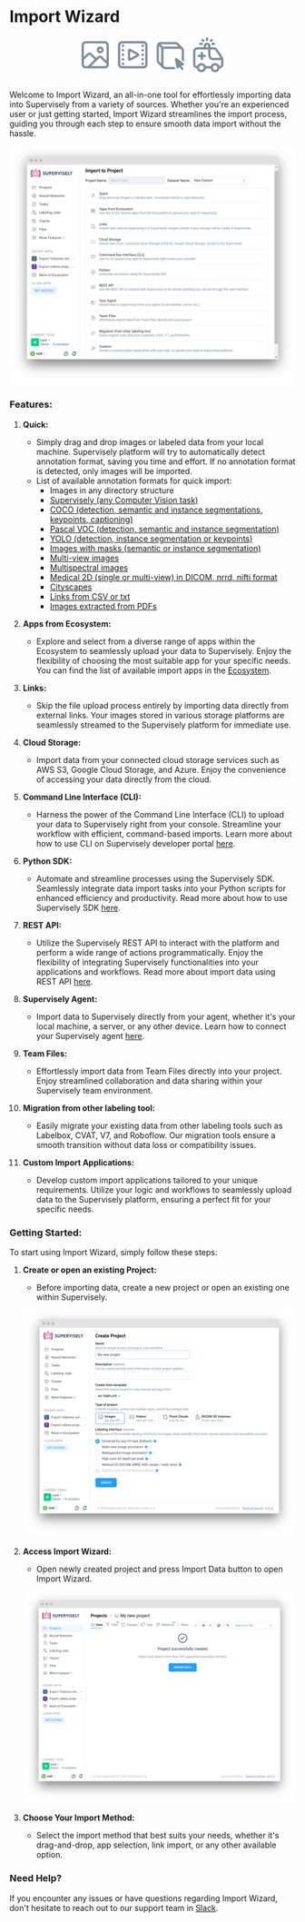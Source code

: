 # Import Wizard

<div align="center" markdown>

<img align="center" src="import-wizard-modalities.png" width="250">
</div>

<br>

Welcome to Import Wizard, an all-in-one tool for effortlessly importing data into Supervisely from a variety of sources. Whether you're an experienced user or just getting started, Import Wizard streamlines the import process, guiding you through each step to ensure smooth data import without the hassle.

![import-wizard-menu](import-wizard-menu.png)

### Features:

1. **Quick:**
   - Simply drag and drop images or labeled data from your local machine. Supervisely platform will try to automatically detect annotation format, saving you time and effort. If no annotation format is detected, only images will be imported.
   - List of available annotation formats for quick import:
      * Images in any directory structure
      * [Supervisely (any Computer Vision task)](/data-organization/import/import/supported-formats-images/supervisely.md)
      * [COCO (detection, semantic and instance segmentations, keypoints, captioning)](/data-organization/import/import/supported-formats-images/coco.md)
      * [Pascal VOC (detection, semantic and instance segmentation)](/data-organization/import/import/supported-formats-images/pascal.md)
      * [YOLO (detection, instance segmentation or keypoints)](/data-organization/import/import/supported-formats-images/yolo.md)
      * [Images with masks (semantic or instance segmentation)](/data-organization/import/import/supported-formats-images/masks.md)
      * [Multi-view images](/data-organization/import/import/supported-formats-images/multiview.md)
      * [Multispectral images](/data-organization/import/import/supported-formats-images/multispectral.md)
      * [Medical 2D (single or multi-view) in DICOM, nrrd, nifti format](/data-organization/import/import/supported-formats-images/medical2d.md)
      * [Cityscapes](/data-organization/import/import/supported-formats-images/cityscapes.md)
      * [Links from CSV or txt](/data-organization/import/import/supported-formats-images/csv.md)
      * [Images extracted from PDFs](/data-organization/import/import/supported-formats-images/pdf.md)

2. **Apps from Ecosystem:**
   - Explore and select from a diverse range of apps within the Ecosystem to seamlessly upload your data to Supervisely. Enjoy the flexibility of choosing the most suitable app for your specific needs. You can find the list of available import apps in the [Ecosystem](https://ecosystem.supervisely.com/import).

3. **Links:**
   - Skip the file upload process entirely by importing data directly from external links. Your images stored in various storage platforms are seamlessly streamed to the Supervisely platform for immediate use.

4. **Cloud Storage:**
   - Import data from your connected cloud storage services such as AWS S3, Google Cloud Storage, and Azure. Enjoy the convenience of accessing your data directly from the cloud.

5. **Command Line Interface (CLI):**
   - Harness the power of the Command Line Interface (CLI) to upload your data to Supervisely right from your console. Streamline your workflow with efficient, command-based imports. Learn more about how to use CLI on Supervisely developer portal [here](https://developer.supervisely.com/getting-started/command-line-interface/sdk-cli).

6. **Python SDK:**
   - Automate and streamline processes using the Supervisely SDK. Seamlessly integrate data import tasks into your Python scripts for enhanced efficiency and productivity. Read more about how to use Supervisely SDK [here](/data-organization/import/import/import-sdk-api.md#how-to-use-the-software-development-kit-sdk).

7. **REST API:**
   - Utilize the Supervisely REST API to interact with the platform and perform a wide range of actions programmatically. Enjoy the flexibility of integrating Supervisely functionalities into your applications and workflows. Read more about import data using REST API [here](/data-organization/import/import/import-sdk-api.md#how-to-import-through-apis).

8. **Supervisely Agent:**
   - Import data to Supervisely directly from your agent, whether it's your local machine, a server, or any other device. Learn how to connect your Supervisely agent [here](/getting-started/connect-your-computer/README.md).

9. **Team Files:**
   - Effortlessly import data from Team Files directly into your project. Enjoy streamlined collaboration and data sharing within your Supervisely team environment.

10. **Migration from other labeling tool:**
    - Easily migrate your existing data from other labeling tools such as Labelbox, CVAT, V7, and Roboflow. Our migration tools ensure a smooth transition without data loss or compatibility issues.

11. **Custom Import Applications:**
    - Develop custom import applications tailored to your unique requirements. Utilize your logic and workflows to seamlessly upload data to the Supervisely platform, ensuring a perfect fit for your specific needs.

### Getting Started:

To start using Import Wizard, simply follow these steps:

1. **Create or open an existing Project:**
    - Before importing data, create a new project or open an existing one within Supervisely.

   ![import-wizard-create-project](import-wizard-create-project.png)
  
2. **Access Import Wizard:**
   - Open newly created project and press Import Data button to open Import Wizard.

   ![import-wizard-new-project](import-wizard-new-project.png)

3. **Choose Your Import Method:**
   - Select the import method that best suits your needs, whether it's drag-and-drop, app selection, link import, or any other available option.

### Need Help?

If you encounter any issues or have questions regarding Import Wizard, don't hesitate to reach out to our support team in [Slack](https://supervisely.com/slack/).

